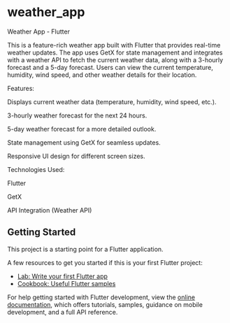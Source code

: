 # weather_app

Weather App - Flutter

This is a feature-rich weather app built with Flutter that provides real-time weather updates. The app uses GetX for state management and integrates with a weather API to fetch the current weather data, along with a 3-hourly forecast and a 5-day forecast. Users can view the current temperature, humidity, wind speed, and other weather details for their location.

Features:

Displays current weather data (temperature, humidity, wind speed, etc.).

3-hourly weather forecast for the next 24 hours.

5-day weather forecast for a more detailed outlook.

State management using GetX for seamless updates.

Responsive UI design for different screen sizes.


Technologies Used:

Flutter

GetX

API Integration (Weather API)




## Getting Started

This project is a starting point for a Flutter application.

A few resources to get you started if this is your first Flutter project:

- [Lab: Write your first Flutter app](https://docs.flutter.dev/get-started/codelab)
- [Cookbook: Useful Flutter samples](https://docs.flutter.dev/cookbook)

For help getting started with Flutter development, view the
[online documentation](https://docs.flutter.dev/), which offers tutorials,
samples, guidance on mobile development, and a full API reference.
